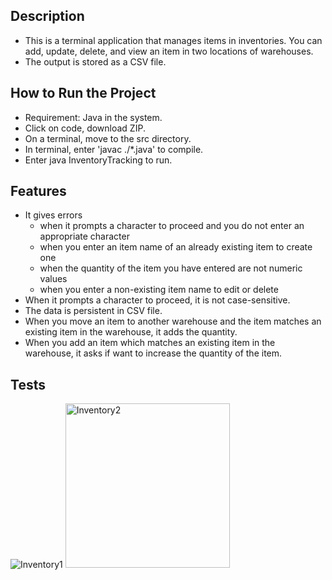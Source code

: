 ## Description ##
* This is a terminal application that manages items in inventories. You can add, update, delete, and view an item in two locations of warehouses.
* The output is stored as a CSV file.

## How to Run the Project ##
* Requirement: Java in the system.
* Click on code, download ZIP.
* On a terminal, move to the src directory.
* <how to compile>In terminal, enter 'javac ./*.java' to compile.
* <how to run>Enter java InventoryTracking to run.

## Features ##
* It gives errors
    * when it prompts a character to proceed and you do not enter an appropriate character
    * when you enter an item name of an already existing item to create one 
    * when the quantity of the item you have entered are not numeric values
    * when you enter a non-existing item name to edit or delete
* When it prompts a character to proceed, it is not case-sensitive.
* The data is persistent in CSV file.
* When you move an item to another warehouse and the item matches an existing item in the warehouse, it adds the quantity.
* When you add an item which matches an existing item in the warehouse, it asks if want to increase the quantity of the item.
 
## Tests ##
![Inventory1](https://user-images.githubusercontent.com/96569864/150097990-268329d4-7039-401a-8624-7f5c15685ec7.png)
<img width="263" alt="Inventory2" src="https://user-images.githubusercontent.com/96569864/150098002-e50502ec-e1b7-4d86-8fe7-a6ad81ce70a3.png">
